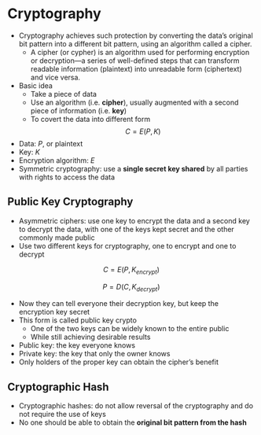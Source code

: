 # Cryptography

- Cryptography achieves such protection by converting the data’s original bit pattern into a different bit pattern, using an algorithm called a cipher.
  - A cipher (or cypher) is an algorithm used for performing encryption or decryption—a series of well-defined steps that can transform readable information (plaintext) into unreadable form (ciphertext) and vice versa. 
- Basic idea
    - Take a piece of data
    - Use an algorithm (i.e. **cipher**), usually augmented with a second piece of information (i.e. **key**)
    - To covert the data into different form
$$
C=E(P, K)
$$
- Data: $P$, or plaintext
- Key: $K$
- Encryption algorithm: $E$
- Symmetric cryptography: use a **single secret key shared** by all parties with rights to access the data

## Public Key Cryptography

- Asymmetric ciphers: use one key to encrypt the data and a second key to decrypt the data, with one of the keys kept secret and the other commonly made public
- Use two different keys for cryptography, one to encrypt and one to decrypt

$$
C=E(P,K_{encrypt})
$$

$$
P=D(C, K_{decrypt})
$$

- Now they can tell everyone their decryption key, but keep the encryption key secret
- This form is called public key crypto
    - One of the two keys can be widely known to the entire public
    - While still achieving desirable results
- Public key: the key everyone knows
- Private key: the key that only the owner knows
- Only holders of the proper key can obtain the cipher’s benefit


## Cryptographic Hash

- Cryptographic hashes: do not allow reversal of the cryptography and do not require the use of keys
- No one should be able to obtain the **original bit pattern from the hash**